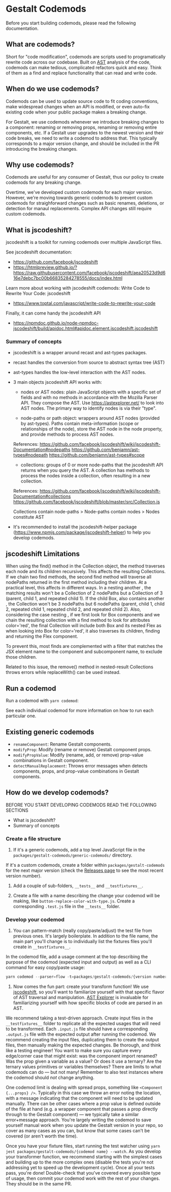 # Gestalt Codemods

Before you start building codemods, please read the following documentation.

## What are codemods?

Short for "code modification", codemods are scripts used to programatically rewrite code across our codebase. Built on [AST](https://en.wikipedia.org/wiki/Abstract_syntax_tree) analysis of the code, codemods can make tedious, complicated refactors quick and easy. Think of them as a find and replace functionality that can read and write code.

## When do we use codemods?

Codemods can be used to update source code to fit coding conventions, make widespread changes when an API is modified, or even auto-fix existing code when your public package makes a breaking change.

For Gestalt, we use codemods whenever we introduce breaking changes to a component: renaming or removing props, renaming or removing entire components, etc. If a Gestalt user upgrades to the newest version and their code breaks, we need to write a codemod to address that. This typically corresponds to a major version change, and should be included in the PR introducing the breaking changes.

## Why use codemods?

Codemods are useful for any consumer of Gestalt, thus our policy to create codemods for any breaking change.

Overtime, we've developed custom codemods for each major version. However, we're moving towards generic codemods to prevent custom codemods for straighforward changes such as basic renames, deletions, or detection for manaul replacements. Complex API changes still require custom codemods.

## What is jscodeshift?

jscodeshift is a toolkit for running codemods over multiple JavaScript files.

See jscodeshift documentation:

- https://github.com/facebook/jscodeshift
- https://htmlpreview.github.io/?https://raw.githubusercontent.com/facebook/jscodeshift/aea20523d9d616e7debc7bc00b66835284278555/docs/index.html

Learn more about working with jscodeshift codemods: Write Code to Rewrite Your Code: jscodeshift

- https://www.toptal.com/javascript/write-code-to-rewrite-your-code

Finally, it can come handy the jscodeshift API

- https://npmdoc.github.io/node-npmdoc-jscodeshift/build/apidoc.html#apidoc.element.jscodeshift.jscodeshift

### Summary of concepts

- jscodeshift is a wrapper around recast and ast-types packages.
- recast handles the conversion from source to abstract syntax tree (AST)
- ast-types handles the low-level interaction with the AST nodes.

- 3 main objects jscodeshift API works with:

  - nodes or AST nodes: plain JavaScript objects with a specific set of fields and with no methods in accordance with the Mozilla Parser API. They compose the AST. Use https://astexplorer.net/ to look into AST nodes. The primary way to identify nodes is via their "type".

  - node-paths or path object: wrappers around AST nodes (provided by ast-types). Paths contain meta-information (scope or relationships of the node), store the AST node in the node property, and provide methods to process AST nodes.

  References:
  https://github.com/facebook/jscodeshift/wiki/jscodeshift-Documentation#nodepaths
  https://github.com/benjamn/ast-types#nodepath
  https://github.com/benjamn/ast-types#scope

  - collections: groups of 0 or more node-paths that the jscodeshift API returns when you query the AST. A collection has methods to process the nodes inside a collection, often resulting in a new collection.

  References:
  https://github.com/facebook/jscodeshift/wiki/jscodeshift-Documentation#collections
  https://github.com/facebook/jscodeshift/blob/master/src/Collection.js

  Collections contain node-paths >
  Node-paths contain nodes >
  Nodes constitute AST

- It's recommended to install the jscodeshift-helper package (https://www.npmjs.com/package/jscodeshift-helper) to help you develop codemods.

## jscodeshift Limitations

When using the find() method in the Collection object, the method traverses each node and its children recursively. This affects the resulting Collections. If we chain two find methods, the second find method will traverse all nodePaths returned in the first method including their children.
At a practical level, this affects in different ways. In a <Box color='red'> nesting another <Box color='red'>, the matching results won't be a Collection of 2 nodePaths but a Collection of 3 (parent, child 1, and repeated child 1). If the child Box, also contains another <Box color='red'>, the Collection won't be 3 nodePaths but 6 nodePaths (parent, child 1, child 2, repeated child 1, repeated child 2, and repeated child 2). Also, considering the case <Box color='red'> nesting <Flex color='red'>, if we first look for Box components and we chain the resulting collection with a find method to look for attributes color='red', the final Collection will include both Box and its nested Flex as when looking into Box for color='red', it also traverses its children, finding and returning the Flex component.

To prevent this, most finds are complemented with a filter that matches the JSX element name to the component and subcomponent name, to exclude those children.

Related to this issue, the remove() method in nested-result Collections throws errors while replaceWith() can be used instead.

## Run a codemod

Run a codemod with `yarn codemod`:

See each individual codemod for more information on how to run each particular one.

## Existing generic codemods

- `renameComponent`: Rename Gestalt components.
- `modifyProp`: Modify (rename or remove) Gestalt component props.
- `modifyPropValue`: Modify (rename, add, or remove) prop-value combinations in Gestalt component.
- `detectManualReplacement`: Throws error messages when detects components, props, and prop-value combinations in Gestalt components.

## How do we develop codemods?

BEFORE YOU START DEVELOPING CODEMODS READ THE FOLLOWING SECTIONS

- What is jscodeshift?
- Summary of concepts

### Create a file structure

1. If it's a generic codemods, add a top level JavaScript file in the `packages/gestalt-codemods/generic-codemods/` directory.

If it's a custom codemods, create a folder within `packages/gestalt-codemods` for the next major version (check the [Releases page](https://github.com/pinterest/gestalt/releases) to see the most recent version number).

1. Add a couple of sub-folders, `__tests__` and `__testfixtures__`.

1. Create a file with a name describing the change your codemod will be making, like `button-replace-color-with-type.js`. Create a corresponding `.test.js` file in the `__tests__` folder.

### Develop your codemod

1. You can pattern-match (really copy/paste/adjust) the test file from previous ones. It's largely boilerplate. In addition to the file name, the main part you'll change is to individually list the fixtures files you'll create in `__testfixtures__`.

In the codemod file, add a usage comment at the top describing the purpose of the codemod (expected input and output) as well as a CLI command for easy copy/paste usage:

```js
yarn codemod --parser=flow -t=packages/gestalt-codemods/{version number}/{codemod file name} relative/path/to/code/to/modify
```

1. Now comes the fun part: create your transform function! We use [jscodeshift](https://github.com/facebook/jscodeshift), so you'll want to familiarize yourself with that specific flavor of AST traversal and manipulation. [AST Explorer](https://astexplorer.net/) is invaluable for familiarizing yourself with how specific blocks of code are parsed in an AST.

We recommend taking a test-driven approach. Create input files in the `__testfixtures__` folder to replicate all the expected usages that will need to be transformed. Each `.input.js` file should have a corresponding `.output.js` file with the expected output after running the codemod. We recommend creating the input files, duplicating them to create the output files, then manually making the expected changes. Be thorough, and think like a testing engineer! You want to make sure you capture every edge/corner case that might exist: was the component import renamed? Was the prop given a variable as a value? Or does it use a ternary? Are the ternary values primitives or variables themselves? There are limits to what codemods can do — but not many! Remember to also test instances where the codemod should _not_ change anything.

One codemod limit is dealing with spread props, something like `<Component {...props} />`. Typically in this case we throw an error noting the location, with a message indicating that the component will need to be updated manually. There can be other cases where a prop value is defined outside of the file at hand (e.g. a wrapper component that passes a prop directly through to the Gestalt component) — we typically take a similar error+message approach. You're largely writing the codemod to save yourself manual work when you update the Gestalt version in your repo, so cover as many cases as you can, but know that some cases can't be covered (or aren't worth the time).

Once you have your fixture files, start running the test watcher using `yarn jest packages/gestalt-codemods/{codemod name} --watch`. As you develop your transformer function, we recommend starting with the simplest cases and building up to the more complex ones (disable the tests you're not addressing yet to speed up the development cycle). Once all your tests pass, you're done! Double-check that you've covered every possible type of usage, then commit your codemod work with the rest of your changes. They should be in the same PR.
